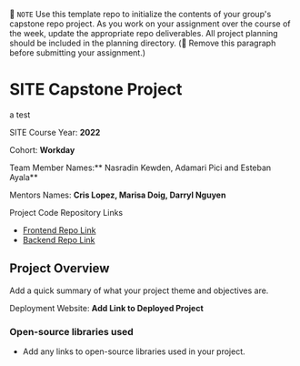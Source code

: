 📝 `NOTE` Use this template repo to initialize the contents of your group's capstone repo project. As you work on your assignment over the course of the week, update the appropriate repo deliverables. All project planning should be included in the planning directory. (🚫 Remove this paragraph before submitting your assignment.)

# SITE Capstone Project

a test 

SITE Course Year: **2022**

Cohort: **Workday**

Team Member Names:** Nasradin Kewden, Adamari Pici and Esteban Ayala**

Mentors Names: **Cris Lopez, Marisa Doig, Darryl Nguyen**

Project Code Repository Links

* [Frontend Repo Link]()
* [Backend Repo Link]()

## Project Overview

Add a quick summary of what your project theme and objectives are. 

Deployment Website: **Add Link to Deployed Project**

### Open-source libraries used

- Add any links to open-source libraries used in your project.
